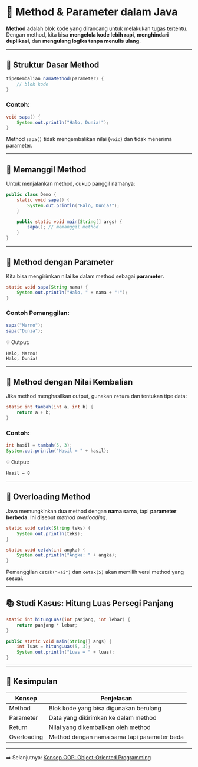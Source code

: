 # 🔧 Method & Parameter dalam Java

**Method** adalah blok kode yang dirancang untuk melakukan tugas tertentu.  
Dengan method, kita bisa **mengelola kode lebih rapi**, **menghindari duplikasi**, dan **mengulang logika tanpa menulis ulang**.

---

## 🧱 Struktur Dasar Method

```java
tipeKembalian namaMethod(parameter) {
    // blok kode
}
````

### Contoh:

```java
void sapa() {
    System.out.println("Halo, Dunia!");
}
```

Method `sapa()` tidak mengembalikan nilai (`void`) dan tidak menerima parameter.

---

## 🔁 Memanggil Method

Untuk menjalankan method, cukup panggil namanya:

```java
public class Demo {
    static void sapa() {
        System.out.println("Halo, Dunia!");
    }

    public static void main(String[] args) {
        sapa(); // memanggil method
    }
}
```

---

## 🎯 Method dengan Parameter

Kita bisa mengirimkan nilai ke dalam method sebagai **parameter**.

```java
static void sapa(String nama) {
    System.out.println("Halo, " + nama + "!");
}
```

### Contoh Pemanggilan:

```java
sapa("Marno");
sapa("Dunia");
```

💡 Output:

```
Halo, Marno!
Halo, Dunia!
```

---

## 🔁 Method dengan Nilai Kembalian

Jika method menghasilkan output, gunakan `return` dan tentukan tipe data:

```java
static int tambah(int a, int b) {
    return a + b;
}
```

### Contoh:

```java
int hasil = tambah(5, 3);
System.out.println("Hasil = " + hasil);
```

💡 Output:

```
Hasil = 8
```

---

## 🔀 Overloading Method

Java memungkinkan dua method dengan **nama sama**, tapi **parameter berbeda**. Ini disebut *method overloading*.

```java
static void cetak(String teks) {
    System.out.println(teks);
}

static void cetak(int angka) {
    System.out.println("Angka: " + angka);
}
```

Pemanggilan `cetak("Hai")` dan `cetak(5)` akan memilih versi method yang sesuai.

---

## 📚 Studi Kasus: Hitung Luas Persegi Panjang

```java
static int hitungLuas(int panjang, int lebar) {
    return panjang * lebar;
}

public static void main(String[] args) {
    int luas = hitungLuas(5, 3);
    System.out.println("Luas = " + luas);
}
```

---

## 📌 Kesimpulan

| Konsep      | Penjelasan                                  |
| ----------- | ------------------------------------------- |
| Method      | Blok kode yang bisa digunakan berulang      |
| Parameter   | Data yang dikirimkan ke dalam method        |
| Return      | Nilai yang dikembalikan oleh method         |
| Overloading | Method dengan nama sama tapi parameter beda |

---

➡️ Selanjutnya: [Konsep OOP: Object-Oriented Programming](../oop/konsep.md)